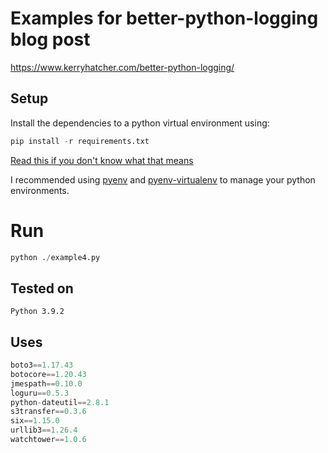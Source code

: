 # Examples for better-python-logging blog post

https://www.kerryhatcher.com/better-python-logging/

## Setup

Install the dependencies to a python virtual environment using:

```s
pip install -r requirements.txt
```
[Read this if you don't know what that means](https://blog.usejournal.com/why-and-how-to-make-a-requirements-txt-f329c685181e)

I recommended using [pyenv](https://github.com/pyenv/pyenv) and [pyenv-virtualenv](https://github.com/pyenv/pyenv-virtualenv) to manage your python environments. 

# Run

```s
python ./example4.py
```

## Tested on

`Python 3.9.2`

## Uses
```py
boto3==1.17.43  
botocore==1.20.43  
jmespath==0.10.0  
loguru==0.5.3  
python-dateutil==2.8.1  
s3transfer==0.3.6  
six==1.15.0  
urllib3==1.26.4  
watchtower==1.0.6  
```
